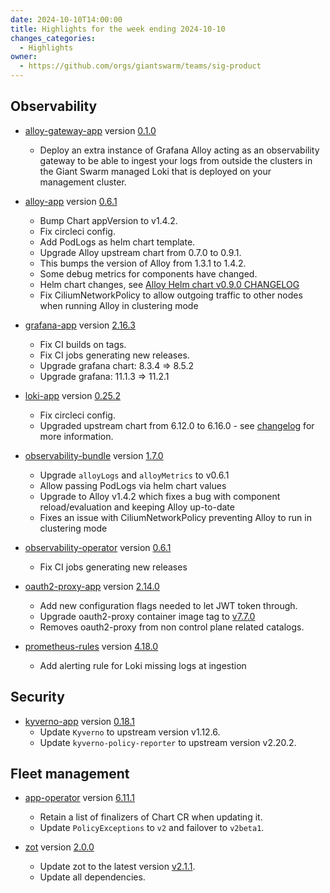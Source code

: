 ```yaml
---
date: 2024-10-10T14:00:00
title: Highlights for the week ending 2024-10-10
changes_categories:
  - Highlights
owner:
  - https://github.com/orgs/giantswarm/teams/sig-product
---
```


## Observability

- [alloy-gateway-app](https://github.com/giantswarm/alloy-gateway-app) version [0.1.0](https://github.com/giantswarm/alloy-gateway-app/releases/tag/v0.1.0)
    - Deploy an extra instance of Grafana Alloy acting as an observability gateway to be able to ingest your logs from outside the clusters in the Giant Swarm managed Loki that is deployed on your management cluster.

- [alloy-app](https://github.com/giantswarm/alloy-app) version [0.6.1](https://github.com/giantswarm/alloy-app/compare/v0.5.2...v0.6.1)
    - Bump Chart appVersion to v1.4.2.
    - Fix circleci config.
    - Add PodLogs as helm chart template.
    - Upgrade Alloy upstream chart from 0.7.0 to 0.9.1.
    - This bumps the version of Alloy from 1.3.1 to 1.4.2.
    - Some debug metrics for components have changed.
    - Helm chart changes, see [Alloy Helm chart v0.9.0 CHANGELOG](https://github.com/grafana/alloy/blob/helm-chart/0.9.0/operations/helm/charts/alloy/CHANGELOG.md)
    - Fix CiliumNetworkPolicy to allow outgoing traffic to other nodes when running Alloy in clustering mode

- [grafana-app](https://github.com/giantswarm/grafana-app) version [2.16.3](https://github.com/giantswarm/grafana-app/compare/v2.16.0...v2.16.3)
    - Fix CI builds on tags.
    - Fix CI jobs generating new releases.
    - Upgrade grafana chart: 8.3.4 => 8.5.2
    - Upgrade grafana: 11.1.3 => 11.2.1

- [loki-app](https://github.com/giantswarm/loki-app) version [0.25.2](https://github.com/giantswarm/loki-app/compare/v0.25.1...v0.25.2)
    - Fix circleci config.
    - Upgraded upstream chart from 6.12.0 to 6.16.0 - see [changelog](https://github.com/grafana/loki/blob/main/production/helm/loki/CHANGELOG.md) for more information.

- [observability-bundle](https://github.com/giantswarm/observability-bundle) version [1.7.0](https://github.com/giantswarm/observability-bundle/compare/v1.6.2...v1.7.0)
    - Upgrade `alloyLogs` and `alloyMetrics` to v0.6.1
    - Allow passing PodLogs via helm chart values
    - Upgrade to Alloy v1.4.2 which fixes a bug with component reload/evaluation and keeping Alloy up-to-date
    - Fixes an issue with CiliumNetworkPolicy preventing Alloy to run in clustering mode

- [observability-operator](https://github.com/giantswarm/observability-operator) version [0.6.1](https://github.com/giantswarm/observability-operator/compare/v0.6.0...v0.6.1)
    - Fix CI jobs generating new releases

- [oauth2-proxy-app](https://github.com/giantswarm/oauth2-proxy-app) version [2.14.0](https://github.com/giantswarm/oauth2-proxy-app/compare/v2.13.0...v2.14.0)
    - Add new configuration flags needed to let JWT token through.
    - Upgrade oauth2-proxy container image tag to [v7.7.0](https://github.com/oauth2-proxy/oauth2-proxy/releases/tag/v7.7.0)
    - Removes oauth2-proxy from non control plane related catalogs.

- [prometheus-rules](https://github.com/giantswarm/prometheus-rules) version [4.18.0](https://github.com/giantswarm/prometheus-rules/compare/v4.17.0...v4.18.0)
    - Add alerting rule for Loki missing logs at ingestion

## Security

- [kyverno-app](https://github.com/giantswarm/kyverno-app) version [0.18.1](https://github.com/giantswarm/kyverno-app/compare/v0.18.0...v0.18.1)
    - Update `Kyverno` to upstream version v1.12.6.
    - Update `kyverno-policy-reporter` to upstream version v2.20.2.

## Fleet management

- [app-operator](https://github.com/giantswarm/app-operator) version [6.11.1](https://github.com/giantswarm/app-operator/compare/v6.11.0...v6.11.1)
    - Retain a list of finalizers of Chart CR when updating it.
    - Update `PolicyExceptions` to `v2` and failover to `v2beta1`.

- [zot](https://github.com/giantswarm/zot) version [2.0.0](https://github.com/giantswarm/zot/compare/v1.1.0...v2.0.0)
    - Update zot to the latest version [v2.1.1](https://github.com/project-zot/zot/releases/tag/v2.1.1).
    - Update all dependencies.
